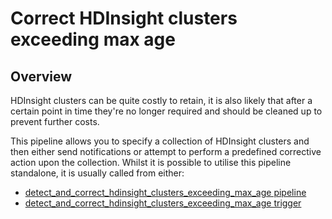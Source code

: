 # Correct HDInsight clusters exceeding max age

## Overview

HDInsight clusters can be quite costly to retain, it is also likely that after a certain point in time they're no longer required and should be cleaned up to prevent further costs.

This pipeline allows you to specify a collection of HDInsight clusters and then either send notifications or attempt to perform a predefined corrective action upon the collection.
Whilst it is possible to utilise this pipeline standalone, it is usually called from either:
- [detect_and_correct_hdinsight_clusters_exceeding_max_age pipeline](https://hub.flowpipe.io/mods/turbot/azure_thrifty/pipelines/azure_thrifty.pipeline.detect_and_correct_hdinsight_clusters_exceeding_max_age)
- [detect_and_correct_hdinsight_clusters_exceeding_max_age trigger](https://hub.flowpipe.io/mods/turbot/azure_thrifty/triggers/azure_thrifty.trigger.query.detect_and_correct_hdinsight_clusters_exceeding_max_age)